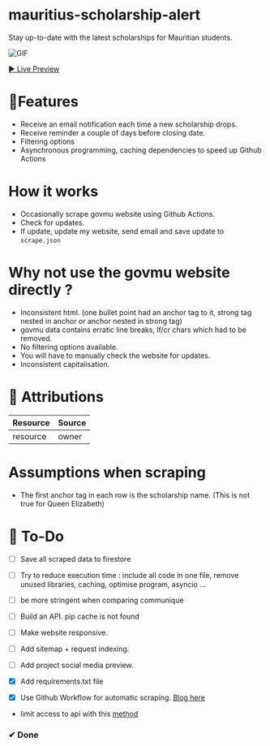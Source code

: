 # mauritius-scholarship-alert

Stay up-to-date with the latest scholarships for Mauritian students.

![GIF](gifs/gif1.gif)

[▶ Live Preview]()

# 🚀Features
- Receive an email notification each time a new scholarship drops.
- Receive reminder a couple of days before closing date.
- Filtering options
- Asynchronous programming, caching dependencies to speed up Github Actions

# How it works

 - Occasionally scrape govmu website using Github Actions.
 - Check for updates.
 - If update, update my website, send email and save update to `scrape.json`

# Why not use the govmu website directly ?
- Inconsistent html. (one bullet point had an anchor   tag to it, strong tag nested in anchor or anchor nested in strong tag)
- govmu data contains erratic line breaks, lf/cr chars which had to be removed.
- No filtering options available.
- You will have to manually check the website for updates.
- Inconsistent capitalisation.

# 📌 Attributions
Resource | Source
---|---
resource| owner

# Assumptions when scraping 
- The first anchor tag in each row is the scholarship name.  (This is not true for Queen Elizabeth)

# 🔨 To-Do
- [ ] Save all scraped data to firestore
- [ ] Try to reduce execution time : include all code in one file, remove unused libraries, caching, optimise program, asyncio ...

- [ ] be more stringent when comparing communique
- [ ] Build an API.
pip cache is not found

- [ ] Make website responsive.
- [ ] Add sitemap + request indexing.
- [ ] Add project social media preview.
- [x] Add requirements.txt file
- [x] Use Github Workflow for automatic scraping. [Blog here](https://yasoob.me/posts/github-actions-web-scraper-schedule-tutorial/)
- limit access to api with this [method](https://www.youtube.com/watch?v=cRFM5AcfcPQ&ab_channel=InfoTechWARforCoding)
### ✔ Done
